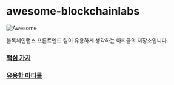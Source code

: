 # awesome-blockchainlabs

![Awesome](https://img.shields.io/badge/Awesome-FC60A8.svg?&style=for-the-badge&logo=AwesomeLists&logoColor=white)

블록체인랩스 프론트엔드 팀이 유용하게 생각하는 아티클의 저장소입니다.

### [핵심 가치](https://github.com/InfraBlockchain/awesome-blockchainlabs/blob/master/CORE.md)

### [유용한 아티클](https://github.com/InfraBlockchain/awesome-blockchainlabs/blob/master/USEFUL.md)
